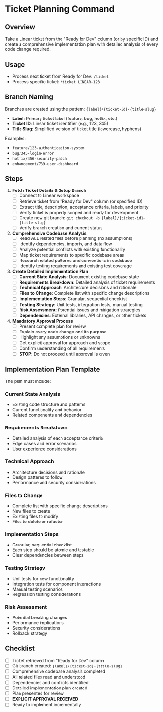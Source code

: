 # Ticket Planning Command

## Overview
Take a Linear ticket from the "Ready for Dev" column (or by specific ID) and create a comprehensive implementation plan with detailed analysis of every code change required.

## Usage
- Process next ticket from Ready for Dev: `/ticket`
- Process specific ticket: `/ticket LINEAR-123`

## Branch Naming
Branches are created using the pattern: `{label}/{ticket-id}-{title-slug}`
- **Label**: Primary ticket label (feature, bug, hotfix, etc.)
- **Ticket ID**: Linear ticket identifier (e.g., 123, 345)
- **Title Slug**: Simplified version of ticket title (lowercase, hyphens)

Examples:
- `feature/123-authentication-system`
- `bug/345-login-error`
- `hotfix/456-security-patch`
- `enhancement/789-user-dashboard`

## Steps
1. **Fetch Ticket Details & Setup Branch**
   - [ ] Connect to Linear workspace
   - [ ] Retrieve ticket from "Ready for Dev" column (or specified ID)
   - [ ] Extract title, description, acceptance criteria, labels, and priority
   - [ ] Verify ticket is properly scoped and ready for development
   - [ ] Create new git branch: `git checkout -b {label}/{ticket-id}-{title-slug}`
   - [ ] Verify branch creation and current status

2. **Comprehensive Codebase Analysis**
   - [ ] Read ALL related files before planning (no assumptions)
   - [ ] Identify dependencies, imports, and data flow
   - [ ] Analyze potential conflicts with existing functionality
   - [ ] Map ticket requirements to specific codebase areas
   - [ ] Research related patterns and conventions in codebase
   - [ ] Identify testing requirements and existing test coverage

3. **Create Detailed Implementation Plan**
   - [ ] **Current State Analysis**: Document existing codebase state
   - [ ] **Requirements Breakdown**: Detailed analysis of ticket requirements
   - [ ] **Technical Approach**: Architecture decisions and rationale
   - [ ] **Files to Change**: Complete list with specific change descriptions
   - [ ] **Implementation Steps**: Granular, sequential checklist
   - [ ] **Testing Strategy**: Unit tests, integration tests, manual testing
   - [ ] **Risk Assessment**: Potential issues and mitigation strategies
   - [ ] **Dependencies**: External libraries, API changes, or other tickets

4. **Mandatory Approval Process**
   - [ ] Present complete plan for review
   - [ ] Explain every code change and its purpose
   - [ ] Highlight any assumptions or unknowns
   - [ ] Get explicit approval for approach and scope
   - [ ] Confirm understanding of all requirements
   - [ ] **STOP**: Do not proceed until approval is given

## Implementation Plan Template
The plan must include:

### Current State Analysis
- Existing code structure and patterns
- Current functionality and behavior
- Related components and dependencies

### Requirements Breakdown
- Detailed analysis of each acceptance criteria
- Edge cases and error scenarios
- User experience considerations

### Technical Approach
- Architecture decisions and rationale
- Design patterns to follow
- Performance and security considerations

### Files to Change
- Complete list with specific change descriptions
- New files to create
- Existing files to modify
- Files to delete or refactor

### Implementation Steps
- Granular, sequential checklist
- Each step should be atomic and testable
- Clear dependencies between steps

### Testing Strategy
- Unit tests for new functionality
- Integration tests for component interactions
- Manual testing scenarios
- Regression testing considerations

### Risk Assessment
- Potential breaking changes
- Performance implications
- Security considerations
- Rollback strategy

## Checklist
- [ ] Ticket retrieved from "Ready for Dev" column
- [ ] Git branch created: `{label}/{ticket-id}-{title-slug}`
- [ ] Comprehensive codebase analysis completed
- [ ] All related files read and understood
- [ ] Dependencies and conflicts identified
- [ ] Detailed implementation plan created
- [ ] Plan presented for review
- [ ] **EXPLICIT APPROVAL RECEIVED**
- [ ] Ready to implement incrementally
